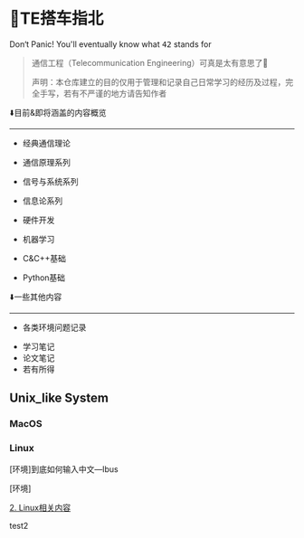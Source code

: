 # 🌌TE搭车指北

Don‘t Panic! You'll eventually know what <kbd>42</kbd> stands for

> 通信工程（Telecommunication Engineering）可真是太有意思了🤪
>
> 声明：本仓库建立的目的仅用于管理和记录自己日常学习的经历及过程，完全手写，若有不严谨的地方请告知作者

⬇️目前&即将涵盖的内容概览

---

- 经典通信理论

- 通信原理系列
- 信号与系统系列
- 信息论系列

* 硬件开发

* 机器学习
* C&C++基础
* Python基础

⬇️一些其他内容

---

- 各类环境问题记录

* 学习笔记
* 论文笔记
* 若有所得



## Unix_like System

### MacOS



### Linux

[环境]到底如何输入中文—Ibus

[环境]

[2. Linux相关内容](./Unix-like_System/Linux/Linux_list.md)

test2

